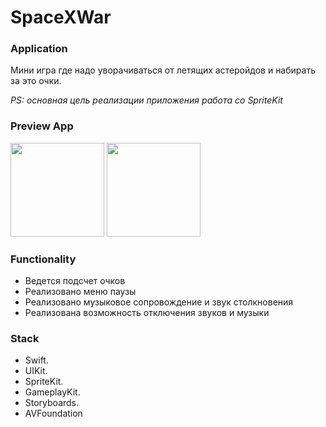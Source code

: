 # SpaceXWar

### Application
Мини игра где надо уворачиваться от летящих астеройдов и набирать за это очки.

*PS: основная цель реализации приложения работа со SpriteKit*

### Preview App
<img src="" width="150"> <img src="" width="150"> 

### Functionality
- Ведется подсчет очков
- Реализовано меню паузы
- Реализовано музыковое сопровождение и звук столкновения
- Реализована возможность отключения звуков и музыки

### Stack
+ Swift.
+ UIKit.
+ SpriteKit.
+ GameplayKit.
+ Storyboards.
+ AVFoundation
